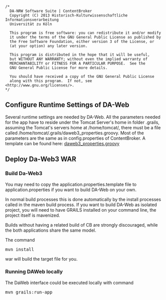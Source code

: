 	/*
	  DA-NRW Software Suite | ContentBroker
	  Copyright (C) 2013 Historisch-Kulturwissenschaftliche Informationsverarbeitung
	  Universität zu Köln
	
	  This program is free software: you can redistribute it and/or modify
	  it under the terms of the GNU General Public License as published by
	  the Free Software Foundation, either version 3 of the License, or
	  (at your option) any later version.
	
	  This program is distributed in the hope that it will be useful,
	  but WITHOUT ANY WARRANTY; without even the implied warranty of
	  MERCHANTABILITY or FITNESS FOR A PARTICULAR PURPOSE.  See the
	  GNU General Public License for more details.
	
	  You should have received a copy of the GNU General Public License
	  along with this program.  If not, see <http://www.gnu.org/licenses/>.
	*/
	
## Configure Runtime Settings of DA-Web

Several runtime settings are needed by DA-Web. All the parameters needed for the app have to reside under 
the Tomcat Server's home in folder .grails, assuming the Tomcat's servers home at /home/tomcat/, there must be a file
called /home/tomcat/.grails/daweb3_properties.groovy. 
Most of the parameters are the same as in config.properties of ContentBroker. 
A template can be found here: [daweb3_properties.groovy](daweb3_properties.groovy.dev)
	
## Deploy Da-Web3 WAR

### Build Da-Web3

You may need to copy the application.properties.template file to application.properties if you want 
to build DA-Web on your own.

In normal build processes this is done automatically by the install processes called in
the maven build process. If you want to build DA-Web as isolated project, you will need 
to have GRAILS installed on your command line, the project itself is mavenized. 


Builds without having a related build of CB are strongly discouraged, while the both 
applications share the same model. 

The command 
<pre>mvn install</pre>
war will build the target file for you. 

### Running DAWeb locally

The DaWeb interface could be executed locally with command 
<pre>mvn grails:run-app</pre>
